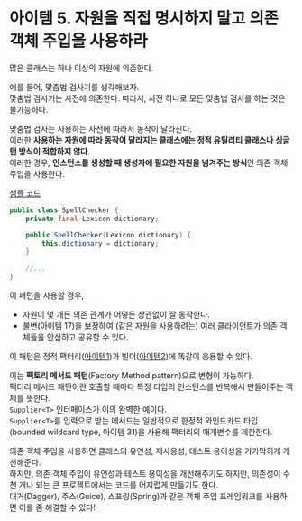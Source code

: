 # 아이템 5. 자원을 직접 명시하지 말고 의존 객체 주입을 사용하라

많은 클래스는 하나 이상의 자원에 의존한다.  

예를 들어, 맞춤법 검사기를 생각해보자.  
맞춤법 검사기는 사전에 의존한다. 따라서, 사전 하나로 모든 맞춤법 검사를 하는 것은 불가능하다.  

맞춤법 검사는 사용하는 사전에 따라서 동작이 달라진다.  
이러한 **사용하는 자원에 따라 동작이 달라지는 클래스에는 정적 유틸리티 클래스나 싱글턴 방식이 적합하지 않다**.  
이러한 경우, **인스턴스를 생성할 때 생성자에 필요한 자원을 넘겨주는 방식**인 의존 객체 주입을 사용한다.  

[샘플 코드](../practice/src/아이템5_자원을_직접_명시하지_말고_의존_객체_주입을_사용하라/SpellChecker.java)

```java
public class SpellChecker {
    private final Lexicon dictionary;

    public SpellChecker(Lexicon dictionary) {
        this.dictionary = dictionary;
    }
    
    //...
}
```

이 패턴을 사용할 경우,  
- 자원이 몇 개든 의존 관계가 어떻든 상관없이 잘 동작한다.  
- 불변(아이템 17)을 보장하여 (같은 자원을 사용하려는) 여러 클라이언트가 의존 객체들을 안심하고 공유할 수 있다.  

이 패턴은 정적 팩터리([아이템1](./아이템1_생성자_대신_정적_팩터리_메서드를_고려하라.md))과 빌더([아이템2](./아이템2_생성자에_매개변수가_많다면_빌더를_고려하라.md))에
똑같이 응용할 수 있다.  

이는 **팩토리 메서드 패턴**(Factory Method pattern)으로 변형이 가능하다.  
팩터리 메서드 패턴이란 호출할 때마다 특정 타입의 인스턴스를 반복해서 만들어주는 객체를 뜻한다.  
`Supplier<T>` 인터페이스가 이의 완벽한 예이다.  
`Supplier<T>`를 입력으로 받는 메서드는 일반적으로 한정적 와인드카드 타입(bounded wildcard type, 아이템 31)을 사용해 팩터리의 매개변수를 제한한다.  

의존 객체 주입을 사용하면 클래스의 유연성, 재사용성, 테스트 용이성을 기가막히게 개선해준다.  
하지만, 의존 객체 주입이 유연성과 테스트 용이성을 개선해주기도 하지만, 의존성이 수천 개나 되는 큰 프로젝트에서는 코드를 어지럽게 만들기도 한다.  
대거(Dagger), 주스(Guice), 스프링(Spring)과 같은 객체 주입 프레임워크를 사용하면 이를 좀 해결할 수 있다!